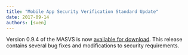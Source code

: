 ```yaml
---
title: "Mobile App Security Verification Standard Update"
date: 2017-09-14
authors: [sven]
---
```


Version 0.9.4 of the MASVS is now [available for download](https://github.com/OWASP/owasp-masvs/releases/tag/0.9.4). This release contains several bug fixes and modifications to security requirements.

<!-- more -->
